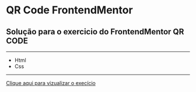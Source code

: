 # QR Code FrontendMentor
<h2>Solução para o exercicio do FrontendMentor QR CODE</h2>

<hr>

<ul>
<li>Html </li>
<li>Css </li>
</ul>

<hr>

<p><a href="https://pinheirops.github.io/FrontEndMentor-QRCODE/QRcode.html">Clique aqui para vizualizar o execício</a></p>

